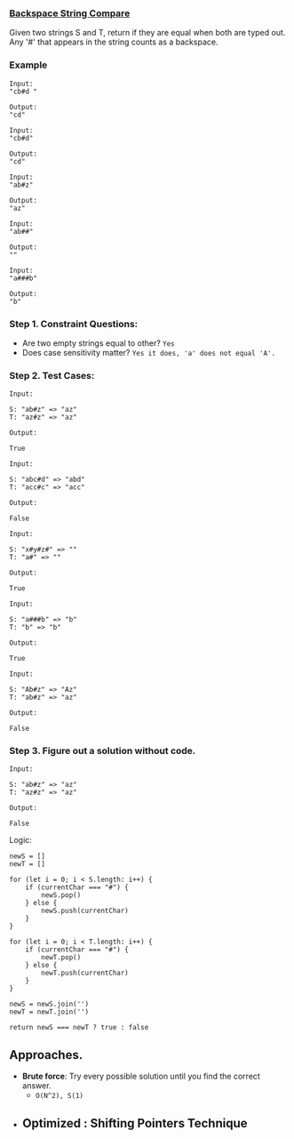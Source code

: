 ### <a href="https://leetcode.com/problems/backspace-string-compare/">Backspace String Compare</a>

Given two strings S and T, return if they are equal when both are typed out. Any '#' that appears in the string counts as a backspace.

### Example

```
Input:
"cb#d "

Output:
"cd"
```

```
Input:
"cb#d"

Output:
"cd"
```

```
Input:
"ab#z"

Output:
"az"
```

```
Input:
"ab##"

Output:
""
```

```
Input:
"a###b"

Output:
"b"
```

### Step 1. Constraint Questions:

-   Are two empty strings equal to other? `Yes`
-   Does case sensitivity matter? `Yes it does, 'a' does not equal 'A'.`

### Step 2. Test Cases:

```
Input:

S: "ab#z" => "az"
T: "az#z" => "az"

Output:

True
```

```
Input:

S: "abc#d" => "abd"
T: "acc#c" => "acc"

Output:

False
```

```
Input:

S: "x#y#z#" => ""
T: "a#" => ""

Output:

True
```

```
Input:

S: "a###b" => "b"
T: "b" => "b"

Output:

True
```

```
Input:

S: "Ab#z" => "Az"
T: "ab#z" => "az"

Output:

False
```

### Step 3. Figure out a solution without code.

```
Input:

S: "ab#z" => "az"
T: "az#z" => "az"

Output:

False
```

Logic:

```
newS = []
newT = []

for (let i = 0; i < S.length: i++) {
    if (currentChar === "#") {
        newS.pop()
    } else {
        newS.push(currentChar)
    }
}

for (let i = 0; i < T.length: i++) {
    if (currentChar === "#") {
        newT.pop()
    } else {
        newT.push(currentChar)
    }
}

newS = newS.join('')
newT = newT.join('')

return newS === newT ? true : false

```

## Approaches.

-   **Brute force**: Try every possible solution until you find the correct answer.
    -   `O(N^2), S(1)`
-   ## **Optimized** : Shifting Pointers Technique
